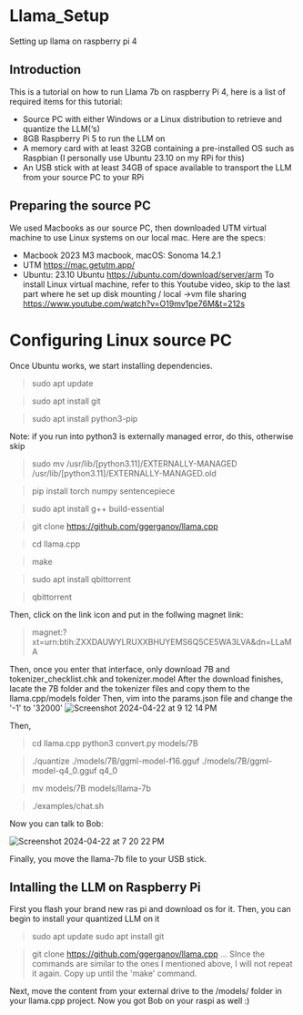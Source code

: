 # Llama_Setup
Setting up llama on raspberry pi 4
## Introduction
This is a tutorial on how to run Llama 7b on raspberry Pi 4, here is a list of required items for this tutorial:
* Source PC with either Windows or a Linux distribution to retrieve and quantize the LLM(‘s)
* 8GB Raspberry Pi 5 to run the LLM on
* A memory card with at least 32GB containing a pre-installed OS such as Raspbian (I personally use Ubuntu 23.10 on my RPi for this)
* An USB stick with at least 34GB of space available to transport the LLM from your source PC to your RPi

## Preparing the source PC
We used Macbooks as our source PC, then downloaded UTM virtual machine to use Linux systems on our local mac. 
Here are the specs:
* Macbook 2023 M3 macbook, macOS: Sonoma 14.2.1
* UTM  https://mac.getutm.app/
* Ubuntu: 23.10 Ubuntu https://ubuntu.com/download/server/arm
To install Linux virtual machine, refer to this Youtube video, skip to the last part where he set up disk mounting / local ->vm file sharing
https://www.youtube.com/watch?v=O19mv1pe76M&t=212s

# Configuring Linux source PC
Once Ubuntu works, we start installing dependencies.
> sudo apt update

> sudo apt install git

> sudo apt install python3-pip

Note: if you run into python3 is externally managed error, do this, otherwise skip
> sudo mv /usr/lib/[python3.11]/EXTERNALLY-MANAGED /usr/lib/[python3.11]/EXTERNALLY-MANAGED.old

> pip install torch numpy sentencepiece

> sudo apt install g++ build-essential

> git clone https://github.com/ggerganov/llama.cpp

> cd llama.cpp

> make

> sudo apt install qbittorrent

> qbittorrent

Then, click on the link icon and put in the follwing magnet link:
> magnet:?xt=urn:btih:ZXXDAUWYLRUXXBHUYEMS6Q5CE5WA3LVA&dn=LLaMA

Then, once you enter that interface, only download 7B and tokenizer_checklist.chk and tokenizer.model
After the download finishes, lacate the 7B folder and the tokenizer files and copy them to the llama.cpp/models folder
Then, vim into the params.json file and change the '-1' to '32000'
![Screenshot 2024-04-22 at 9 12 14 PM](https://github.com/llelez/Llama_Setup/assets/167836348/8f4fba90-d2fa-4b8e-a222-8a22bed8fb25)

Then,
> cd llama.cpp
> python3 convert.py models/7B

> ./quantize ./models/7B/ggml-model-f16.gguf ./models/7B/ggml-model-q4_0.gguf q4_0

> mv models/7B models/llama-7b

> ./examples/chat.sh

Now you can talk to Bob:

![Screenshot 2024-04-22 at 7 20 22 PM](https://github.com/llelez/Llama_Setup/assets/167836348/70e78f90-1ff2-458e-adbd-0f789391bd26)

Finally, you move the llama-7b file to your USB stick. 

## Intalling the LLM on Raspberry Pi
First you flash your brand new ras pi and download os for it. Then, you can begin to install your quantized LLM on it

> sudo apt update
> sudo apt install git

> git clone https://github.com/ggerganov/llama.cpp
...
SInce the commands are similar to the ones I mentioned above, I will not repeat it again.
Copy up until the 'make' command.

Next, move the content from your external drive to the /models/ folder in your llama.cpp project. Now you got Bob on your raspi as well :)
